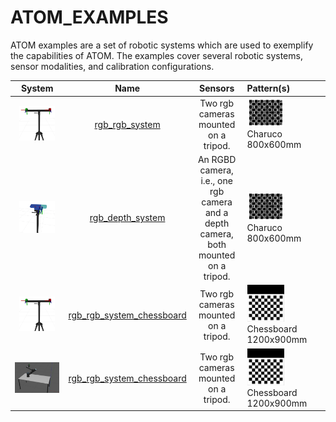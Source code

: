 # ATOM_EXAMPLES

ATOM examples are a set of robotic systems which are used to exemplify the capabilities of ATOM. The examples cover several robotic systems, sensor modalities, and calibration configurations.

System |           Name             |           Sensors     | Pattern(s)
:----------------:|:------------:|:-------------------------:|:--------------
 <img src="rgb_rgb_system/docs/system.png" width="80%"/> | [rgb_rgb_system](https://github.com/lardemua/atom/tree/noetic-devel/atom_examples/rgb_rgb_system) |Two rgb cameras mounted on a tripod. | <img src="../atom_worlds/pattern/models/charuco_800x600_5x5_100/texture.png" width="50%"/> Charuco 800x600mm
 <img src="rgb_depth_system/docs/system.png" width="80%"/> | [rgb_depth_system](https://github.com/lardemua/atom/tree/noetic-devel/atom_examples/rgb_depth_system) |An RGBD camera, i.e., one rgb camera and a depth camera, both mounted on a tripod. | <img src="../atom_worlds/pattern/models/charuco_800x600_5x5_100/texture.png" width="50%"/> Charuco 800x600mm
 <img src="rgb_rgb_system_chessboard/docs/system.png" width="80%"/> | [rgb_rgb_system_chessboard](https://github.com/lardemua/atom/tree/noetic-devel/atom_examples/rgb_rgb_system_chessboard) |Two rgb cameras mounted on a tripod. | <img src="../atom_worlds/pattern/models/chessboard_1200x900_10x7/texture.png" width="50%"/> Chessboard 1200x900mm
 <img src="rgb_hand_eye_system/docs/system.png" width="100%"/> | [rgb_rgb_system_chessboard](https://github.com/lardemua/atom/tree/noetic-devel/atom_examples/rgb_rgb_system_chessboard) |Two rgb cameras mounted on a tripod. | <img src="../atom_worlds/pattern/models/chessboard_1200x900_10x7/texture.png" width="50%"/> Chessboard 1200x900mm